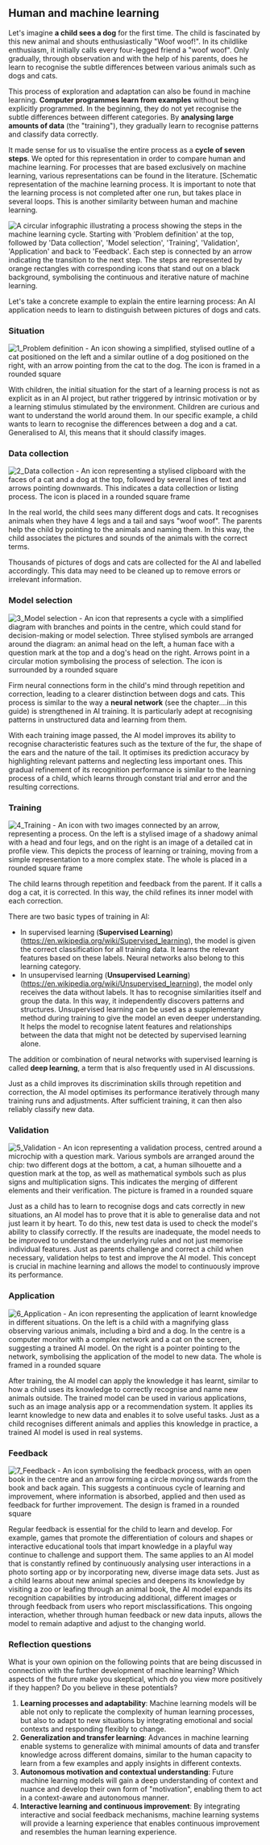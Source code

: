 ## Human and machine learning ##

Let's imagine **a child sees a dog** for the first time. The child is fascinated by this new animal and shouts enthusiastically "Woof woof!". In its childlike enthusiasm, it initially calls every four-legged friend a "woof woof". Only gradually, through observation and with the help of his parents, does he learn to recognise the subtle differences between various animals such as dogs and cats.

This process of exploration and adaptation can also be found in machine learning. **Computer programmes learn from examples** without being explicitly programmed. In the beginning, they do not yet recognise the subtle differences between different categories. By **analysing large amounts of data** (the "training"), they gradually learn to recognise patterns and classify data correctly.

It made sense for us to visualise the entire process as a **cycle of seven steps**. We opted for this representation in order to compare human and machine learning. For processes that are based exclusively on machine learning, various representations can be found in the literature. [Schematic representation of the machine learning process. It is important to note that the learning process is not completed after one run, but takes place in several loops. This is another similarity between human and machine learning.

![A circular infographic illustrating a process showing the steps in the machine learning cycle. Starting with 'Problem definition' at the top, followed by 'Data collection', 'Model selection', 'Training', 'Validation', 'Application' and back to 'Feedback'. Each step is connected by an arrow indicating the transition to the next step. The steps are represented by orange rectangles with corresponding icons that stand out on a black background, symbolising the continuous and iterative nature of machine learning.](https://github.com/cogneon/lernos-ai/assets/10791207/db59996b-86e8-4101-94f3-fa210b198c59)

Let's take a concrete example to explain the entire learning process: An AI application needs to learn to distinguish between pictures of dogs and cats.

### Situation

![1_Problem definition - An icon showing a simplified, stylised outline of a cat positioned on the left and a similar outline of a dog positioned on the right, with an arrow pointing from the cat to the dog. The icon is framed in a rounded square](https://github.com/cogneon/lernos-ai/assets/10791207/5eabaebd-e0c7-4d24-a2f2-3e6910bb1e23)
   
With children, the initial situation for the start of a learning process is not as explicit as in an AI project, but rather triggered by intrinsic motivation or by a learning stimulus stimulated by the environment. Children are curious and want to understand the world around them. In our specific example, a child wants to learn to recognise the differences between a dog and a cat. Generalised to AI, this means that it should classify images.

### Data collection

![2_Data collection - An icon representing a stylised clipboard with the faces of a cat and a dog at the top, followed by several lines of text and arrows pointing downwards. This indicates a data collection or listing process. The icon is placed in a rounded square frame](https://github.com/cogneon/lernos-ai/assets/10791207/47859dbb-dc55-4fda-afc5-e1e55125d95f)
   
In the real world, the child sees many different dogs and cats. It recognises animals when they have 4 legs and a tail and says "woof woof". The parents help the child by pointing to the animals and naming them. In this way, the child associates the pictures and sounds of the animals with the correct terms.
   
Thousands of pictures of dogs and cats are collected for the AI and labelled accordingly. This data may need to be cleaned up to remove errors or irrelevant information.

### Model selection

![3_Model selection - An icon that represents a cycle with a simplified diagram with branches and points in the centre, which could stand for decision-making or model selection. Three stylised symbols are arranged around the diagram: an animal head on the left, a human face with a question mark at the top and a dog's head on the right. Arrows point in a circular motion symbolising the process of selection. The icon is surrounded by a rounded square](https://github.com/cogneon/lernos-ai/assets/10791207/62dfb0e6-2b40-4c71-89e5-85d36b06a521)
   
Firm neural connections form in the child's mind through repetition and correction, leading to a clearer distinction between dogs and cats. This process is similar to the way a **neural network** (see the chapter....in this guide) is strengthened in AI training. It is particularly adept at recognising patterns in unstructured data and learning from them.
   
With each training image passed, the AI model improves its ability to recognise characteristic features such as the texture of the fur, the shape of the ears and the nature of the tail. It optimises its prediction accuracy by highlighting relevant patterns and neglecting less important ones. This gradual refinement of its recognition performance is similar to the learning process of a child, which learns through constant trial and error and the resulting corrections.

### Training

![4_Training - An icon with two images connected by an arrow, representing a process. On the left is a stylised image of a shadowy animal with a head and four legs, and on the right is an image of a detailed cat in profile view. This depicts the process of learning or training, moving from a simple representation to a more complex state. The whole is placed in a rounded square frame](https://github.com/cogneon/lernos-ai/assets/10791207/4311b263-232a-4a51-baff-9aed34a0a9c9)
   
The child learns through repetition and feedback from the parent. If it calls a dog a cat, it is corrected. In this way, the child refines its inner model with each correction.
   
There are two basic types of training in AI:

- In supervised learning (**Supervised Learning**) (https://en.wikipedia.org/wiki/Supervised_learning), the model is given the correct classification for all training data. It learns the relevant features based on these labels. Neural networks also belong to this learning category.
- In unsupervised learning (**Unsupervised Learning**)(https://en.wikipedia.org/wiki/Unsupervised_learning), the model only receives the data without labels. It has to recognise similarities itself and group the data. In this way, it independently discovers patterns and structures. Unsupervised learning can be used as a supplementary method during training to give the model an even deeper understanding. It helps the model to recognise latent features and relationships between the data that might not be detected by supervised learning alone.

The addition or combination of neural networks with supervised learning is called **deep learning**, a term that is also frequently used in AI discussions.

Just as a child improves its discrimination skills through repetition and correction, the AI model optimises its performance iteratively through many training runs and adjustments. After sufficient training, it can then also reliably classify new data.

### Validation

![5_Validation - An icon representing a validation process, centred around a microchip with a question mark. Various symbols are arranged around the chip: two different dogs at the bottom, a cat, a human silhouette and a question mark at the top, as well as mathematical symbols such as plus signs and multiplication signs. This indicates the merging of different elements and their verification. The picture is framed in a rounded square](https://github.com/cogneon/lernos-ai/assets/10791207/6e3dab7b-a0e0-43ca-868d-9e66bf61403f)
   
Just as a child has to learn to recognise dogs and cats correctly in new situations, an AI model has to prove that it is able to generalise data and not just learn it by heart. To do this, new test data is used to check the model's ability to classify correctly. If the results are inadequate, the model needs to be improved to understand the underlying rules and not just memorise individual features. Just as parents challenge and correct a child when necessary, validation helps to test and improve the AI model. This concept is crucial in machine learning and allows the model to continuously improve its performance.

### Application

![6_Application - An icon representing the application of learnt knowledge in different situations. On the left is a child with a magnifying glass observing various animals, including a bird and a dog. In the centre is a computer monitor with a complex network and a cat on the screen, suggesting a trained AI model. On the right is a pointer pointing to the network, symbolising the application of the model to new data.  The whole is framed in a rounded square](https://github.com/cogneon/lernos-ai/assets/10791207/1f0b7fec-a8eb-481a-9c8f-13fbbb6a1c92)
   
After training, the AI model can apply the knowledge it has learnt, similar to how a child uses its knowledge to correctly recognise and name new animals outside. The trained model can be used in various applications, such as an image analysis app or a recommendation system. It applies its learnt knowledge to new data and enables it to solve useful tasks. Just as a child recognises different animals and applies this knowledge in practice, a trained AI model is used in real systems.

### Feedback

![7_Feedback - An icon symbolising the feedback process, with an open book in the centre and an arrow forming a circle moving outwards from the book and back again. This suggests a continuous cycle of learning and improvement, where information is absorbed, applied and then used as feedback for further improvement. The design is framed in a rounded square](https://github.com/cogneon/lernos-ai/assets/10791207/8db0d25b-adef-45e6-b11d-dcc42c94c4b8)
   
Regular feedback is essential for the child to learn and develop. For example, games that promote the differentiation of colours and shapes or interactive educational tools that impart knowledge in a playful way continue to challenge and support them. The same applies to an AI model that is constantly refined by continuously analysing user interactions in a photo sorting app or by incorporating new, diverse image data sets. Just as a child learns about new animal species and deepens its knowledge by visiting a zoo or leafing through an animal book, the AI model expands its recognition capabilities by introducing additional, different images or through feedback from users who report misclassifications. This ongoing interaction, whether through human feedback or new data inputs, allows the model to remain adaptive and adjust to the changing world.

### Reflection questions

What is your own opinion on the following points that are being discussed in connection with the further development of machine learning?  Which aspects of the future make you skeptical, which do you view more positively if they happen? Do you believe in these potentials? 

1. **Learning processes and adaptability**: Machine learning models will be able not only to replicate the complexity of human learning processes, but also to adapt to new situations by integrating emotional and social contexts and responding flexibly to change.
2. **Generalization and transfer learning**: Advances in machine learning enable systems to generalize with minimal amounts of data and transfer knowledge across different domains, similar to the human capacity to learn from a few examples and apply insights in different contexts.
3. **Autonomous motivation and contextual understanding**: Future machine learning models will gain a deep understanding of context and nuance and develop their own form of "motivation", enabling them to act in a context-aware and autonomous manner.
4. **Interactive learning and continuous improvement**: By integrating interactive and social feedback mechanisms, machine learning systems will provide a learning experience that enables continuous improvement and resembles the human learning experience.
